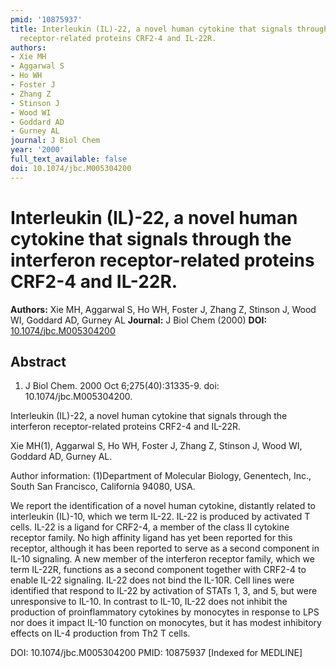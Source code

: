 ```yaml
---
pmid: '10875937'
title: Interleukin (IL)-22, a novel human cytokine that signals through the interferon
  receptor-related proteins CRF2-4 and IL-22R.
authors:
- Xie MH
- Aggarwal S
- Ho WH
- Foster J
- Zhang Z
- Stinson J
- Wood WI
- Goddard AD
- Gurney AL
journal: J Biol Chem
year: '2000'
full_text_available: false
doi: 10.1074/jbc.M005304200
---
```


# Interleukin (IL)-22, a novel human cytokine that signals through the interferon receptor-related proteins CRF2-4 and IL-22R.
**Authors:** Xie MH, Aggarwal S, Ho WH, Foster J, Zhang Z, Stinson J, Wood WI, Goddard AD, Gurney AL
**Journal:** J Biol Chem (2000)
**DOI:** [10.1074/jbc.M005304200](https://doi.org/10.1074/jbc.M005304200)

## Abstract

1. J Biol Chem. 2000 Oct 6;275(40):31335-9. doi: 10.1074/jbc.M005304200.

Interleukin (IL)-22, a novel human cytokine that signals through the interferon 
receptor-related proteins CRF2-4 and IL-22R.

Xie MH(1), Aggarwal S, Ho WH, Foster J, Zhang Z, Stinson J, Wood WI, Goddard AD, 
Gurney AL.

Author information:
(1)Department of Molecular Biology, Genentech, Inc., South San Francisco, 
California 94080, USA.

We report the identification of a novel human cytokine, distantly related to 
interleukin (IL)-10, which we term IL-22. IL-22 is produced by activated T 
cells. IL-22 is a ligand for CRF2-4, a member of the class II cytokine receptor 
family. No high affinity ligand has yet been reported for this receptor, 
although it has been reported to serve as a second component in IL-10 signaling. 
A new member of the interferon receptor family, which we term IL-22R, functions 
as a second component together with CRF2-4 to enable IL-22 signaling. IL-22 does 
not bind the IL-10R. Cell lines were identified that respond to IL-22 by 
activation of STATs 1, 3, and 5, but were unresponsive to IL-10. In contrast to 
IL-10, IL-22 does not inhibit the production of proinflammatory cytokines by 
monocytes in response to LPS nor does it impact IL-10 function on monocytes, but 
it has modest inhibitory effects on IL-4 production from Th2 T cells.

DOI: 10.1074/jbc.M005304200
PMID: 10875937 [Indexed for MEDLINE]
